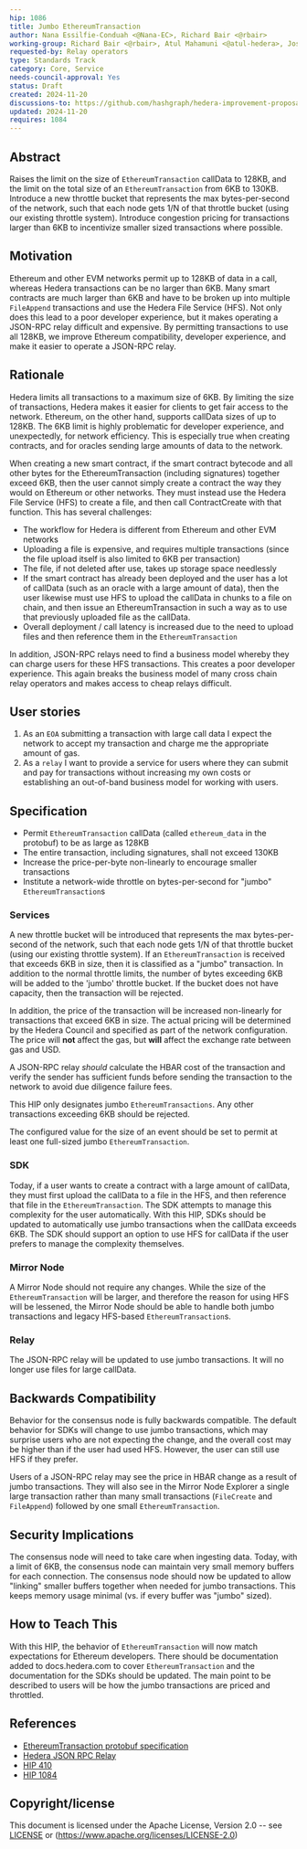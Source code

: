 ```yaml
---
hip: 1086
title: Jumbo EthereumTransaction
author: Nana Essilfie-Conduah <@Nana-EC>, Richard Bair <@rbair>
working-group: Richard Bair <@rbair>, Atul Mahamuni <@atul-hedera>, Joseph Sinclair<@jsync-swirlds>
requested-by: Relay operators
type: Standards Track
category: Core, Service
needs-council-approval: Yes
status: Draft
created: 2024-11-20
discussions-to: https://github.com/hashgraph/hedera-improvement-proposal/discussions/1085
updated: 2024-11-20
requires: 1084
---
```


## Abstract

Raises the limit on the size of `EthereumTransaction` callData to 128KB, and the limit on the total size of an
`EthereumTransaction` from 6KB to 130KB. Introduce a new throttle bucket that represents the max bytes-per-second of
the network, such that each node gets 1/N of that throttle bucket (using our existing throttle system). Introduce
congestion pricing for transactions larger than 6KB to incentivize smaller sized transactions where possible.

## Motivation

Ethereum and other EVM networks permit up to 128KB of data in a call, whereas Hedera transactions can be no larger than
6KB. Many smart contracts are much larger than 6KB and have to be broken up into multiple `FileAppend` transactions and
use the Hedera File Service (HFS). Not only does this lead to a poor developer experience, but it makes operating a
JSON-RPC relay difficult and expensive. By permitting transactions to use all 128KB, we improve Ethereum compatibility,
developer experience, and make it easier to operate a JSON-RPC relay.

## Rationale

Hedera limits all transactions to a maximum size of 6KB. By limiting the size of transactions, Hedera makes it easier
for clients to get fair access to the network. Ethereum, on the other hand, supports callData sizes of up to 128KB. The
6KB limit is highly problematic for developer experience, and unexpectedly, for network efficiency. This is especially
true when creating contracts, and for oracles sending large amounts of data to the network.

When creating a new smart contract, if the smart contract bytecode and all other bytes for the EthereumTransaction
(including signatures) together exceed 6KB, then the user cannot simply create a contract the way they would on Ethereum
or other networks. They must instead use the Hedera File Service (HFS) to create a file, and then call ContractCreate
with that function. This has several challenges:

- The workflow for Hedera is different from Ethereum and other EVM networks
- Uploading a file is expensive, and requires multiple transactions (since the file upload itself is also limited to
  6KB per transaction)
- The file, if not deleted after use, takes up storage space needlessly
- If the smart contract has already been deployed and the user has a lot of callData (such as an oracle with a large
  amount of data), then the user likewise must use HFS to upload the callData in chunks to a file on chain, and then
  issue an EthereumTransaction in such a way as to use that previously uploaded file as the callData.
- Overall deployment / call latency is increased due to the need to upload files and then reference them in the
  `EthereumTransaction`

In addition, JSON-RPC relays need to find a business model whereby they can charge users for these HFS transactions.
This creates a poor developer experience. This again breaks the business model of many cross chain relay operators and
makes access to cheap relays difficult.

## User stories

1. As an `EOA` submitting a transaction with large call data I expect the network to accept my transaction and charge me
   the appropriate amount of gas.
2. As a `relay` I want to provide a service for users where they can submit and pay for transactions without increasing
   my own costs or establishing an out-of-band business model for working with users.
  
## Specification

 - Permit `EthereumTransaction` callData (called `ethereum_data` in the protobuf) to be as large as 128KB
 - The entire transaction, including signatures, shall not exceed 130KB
 - Increase the price-per-byte non-linearly to encourage smaller transactions
 - Institute a network-wide throttle on bytes-per-second for "jumbo" `EthereumTransaction`s

### Services

A new throttle bucket will be introduced that represents the max bytes-per-second of the network, such that each node
gets 1/N of that throttle bucket (using our existing throttle system). If an `EthereumTransaction` is received that
exceeds 6KB in size, then it is classified as a "jumbo" transaction. In addition to the normal throttle limits, the
number of bytes exceeding 6KB will be added to the 'jumbo' throttle bucket. If the bucket does not have capacity, then
the transaction will be rejected.

In addition, the price of the transaction will be increased non-linearly for transactions that exceed 6KB in size. The
actual pricing will be determined by the Hedera Council and specified as part of the network configuration. The price
will **not** affect the gas, but **will** affect the exchange rate between gas and USD.

A JSON-RPC relay *should* calculate the HBAR cost of the transaction and verify the sender has sufficient funds before
sending the transaction to the network to avoid due diligence failure fees.

This HIP only designates jumbo `EthereumTransactions`. Any other transactions exceeding 6KB should be rejected.

The configured value for the size of an event should be set to permit at least one full-sized jumbo
`EthereumTransaction`.

### SDK

Today, if a user wants to create a contract with a large amount of callData, they must first upload the callData to a
file in the HFS, and then reference that file in the `EthereumTransaction`. The SDK attempts to manage this complexity
for the user automatically. With this HIP, SDKs should be updated to automatically use jumbo transactions when the
callData exceeds 6KB. The SDK should support an option to use HFS for callData if the user prefers to manage the
complexity themselves.

### Mirror Node

A Mirror Node should not require any changes. While the size of the `EthereumTransaction` will be larger, and therefore
the reason for using HFS will be lessened, the Mirror Node should be able to handle both jumbo transactions and legacy
HFS-based `EthereumTransaction`s.

### Relay

The JSON-RPC relay will be updated to use jumbo transactions. It will no longer use files for large callData. 

## Backwards Compatibility

Behavior for the consensus node is fully backwards compatible. The default behavior for SDKs will change to use
jumbo transactions, which may surprise users who are not expecting the change, and the overall cost may be higher than
if the user had used HFS. However, the user can still use HFS if they prefer.

Users of a JSON-RPC relay may see the price in HBAR change as a result of jumbo transactions. They will also see in the
Mirror Node Explorer a single large transaction rather than many small transactions (`FileCreate` and `FileAppend`)
followed by one small `EthereumTransaction`.

## Security Implications

The consensus node will need to take care when ingesting data. Today, with a limit of 6KB, the consensus node can
maintain very small memory buffers for each connection. The consensus node should now be updated to allow "linking"
smaller buffers together when needed for jumbo transactions. This keeps memory usage minimal (vs. if every buffer was
"jumbo" sized).

## How to Teach This

With this HIP, the behavior of `EthereumTransaction` will now match expectations for Ethereum developers. There should
be documentation added to docs.hedera.com to cover `EthereumTransaction` and the documentation for the SDKs should be
updated. The main point to be described to users will be how the jumbo transactions are priced and throttled.

## References

- [EthereumTransaction protobuf specification](https://github.com/hashgraph/hedera-protobufs/blob/main/services/ethereum_transaction.proto)
- [Hedera JSON RPC Relay](https://docs.hedera.com/hedera/core-concepts/smart-contracts/json-rpc-relay)
- [HIP 410](https://hips.hedera.com/hip/hip-410)
- [HIP 1084](https://hips.hedera.com/hip/hip-1084)

## Copyright/license

This document is licensed under the Apache License, Version 2.0 -- see [LICENSE](../LICENSE) or
(https://www.apache.org/licenses/LICENSE-2.0)
